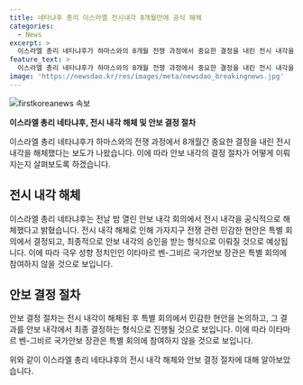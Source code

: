 ```yaml
---
title: 네타냐후 총리 이스라엘 전시내각 8개월만에 공식 해체
categories:
  - News
excerpt: >
  이스라엘 총리 네타냐후가 하마스와의 8개월 전쟁 과정에서 중요한 결정을 내린 전시 내각을 해체했다고 하레츠 등 현지 언론이 보도했습니다. 네타냐후는 안보 내각 회의에서 전시 내각 해체를 공식화하며 민감한 현안은 특별 회의에서 결정될 것으로 전망됐습니다. 그러나 극우 성향 정치인 이타마르 벤-그비르 국가안보 장관은 특별 회의에 참여하지 않을 것으로 전망됐습니다.
feature_text: >
  이스라엘 총리 네타냐후가 하마스와의 8개월 전쟁 과정에서 중요한 결정을 내린 전시 내각을 해체했다고 하레츠 등 현지 언론이 보도했습니다. 네타냐후는 안보 내각 회의에서 전시 내각 해체를 공식화하며 민감한 현안은 특별 회의에서 결정될 것으로 전망됐습니다. 그러나 극우 성향 정치인 이타마르 벤-그비르 국가안보 장관은 특별 회의에 참여하지 않을 것으로 전망됐습니다.
image: 'https://newsdao.kr/res/images/meta/newsdao_breakingnews.jpg'
---
```


<p><img src="https://newsdao.kr/res/images/meta/newsdao_breakingnews.jpg" alt="firstkoreanews 속보" /></p>

<p><b>이스라엘 총리 네타냐후, 전시 내각 해체 및 안보 결정 절차</b></p>

<p>이스라엘 총리 네타냐후가 하마스와의 전쟁 과정에서 8개월간 중요한 결정을 내린 전시 내각을 해체했다는 보도가 나왔습니다. 이에 따라 안보 내각의 결정 절차가 어떻게 이뤄지는지 살펴보도록 하겠습니다.</p>

<h2 data-ke-size="size26">전시 내각 해체</h2>

<p>이스라엘 총리 네타냐후는 전날 밤 열린 안보 내각 회의에서 전시 내각을 공식적으로 해체했다고 밝혔습니다. 전시 내각 해체로 인해 가자지구 전쟁 관련 민감한 현안은 특별 회의에서 결정되고, 최종적으로 안보 내각의 승인을 받는 형식으로 이뤄질 것으로 예상됩니다. 이에 따라 극우 성향 정치인인 이타마르 벤-그비르 국가안보 장관은 특별 회의에 참여하지 않을 것으로 보입니다.</p>

<p data-ke-size="size16"></p>

<h2 data-ke-size="size26">안보 결정 절차</h2>

<p>안보 결정 절차는 전시 내각이 해체된 후 특별 회의에서 민감한 현안을 논의하고, 그 결과를 안보 내각에서 최종 결정하는 형식으로 진행될 것으로 보입니다. 이에 따라 이타마르 벤-그비르 국가안보 장관은 특별 회의에 참여하지 않을 것으로 보입니다.</p>

<p data-ke-size="size16"></p>

<p>위와 같이 이스라엘 총리 네타냐후의 전시 내각 해체와 안보 결정 절차에 대해 알아보았습니다.</p>

